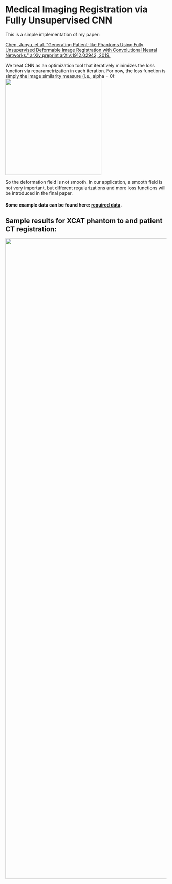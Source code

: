 # Medical Imaging Registration via Fully Unsupervised CNN

This is a simple implementation of my paper:

<a href="https://arxiv.org/abs/1912.02942">Chen, Junyu, et al. "Generating Patient-like Phantoms Using Fully Unsupervised Deformable Image Registration with Convolutional Neural Networks." arXiv preprint arXiv:1912.02942, 2019.</a>

We treat CNN as an optimization tool that iteratively minimizes the loss function via reparametrization in each
iteration. For now, the loss function is simply the image similarity measure (i.e., alpha = 0):
<img src="https://github.com/junyuchen245/Fully_unsupervised_CNN_registration/blob/master/CNNReg_arxiv/loss.png" width="300"/>

So the deformation field is not smooth. In our application, a smooth field is not very important, but different regularizations and more loss functions will be introduced in the final paper.

#### Some example data can be found here: <a href="https://drive.google.com/open?id=1cle8nV8g-xxt_SfaJxD-zMSnuXiZoygT"> required data</a>.


## Sample results for XCAT phantom to and patient CT registration:
<img src="https://github.com/junyuchen245/Fully_unsupervised_CNN_registration/blob/master/CNNReg_arxiv/out.png" width="2000"/>

